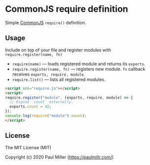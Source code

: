 # CommonJS require definition

Simple [CommonJS](http://wiki.commonjs.org/wiki/Modules/1.1) `require()` definition.

## Usage

Include on top of your file and register modules with `require.register(name, fn)`

* `require(name)` — loads registered module and returns its `exports`.
* `require.register(name, fn)` — registers new module. `fn` callback receives `exports, require, module`.
* `require.list()` — lists all registered modules.

```html
<script src="require.js"></script>
<script>
require.register("module", (exports, require, module) => {
  // Expose `count` externally.
  exports.count = 42;
});
console.log(require("module").count);
</script>
```

## License

The MIT License (MIT)

Copyright (c) 2020 Paul Miller (https://paulmillr.com/)
